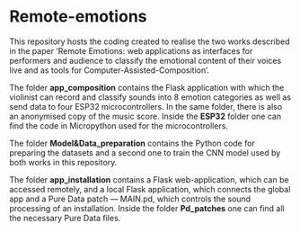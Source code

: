 # Remote-emotions
This repository hosts the coding created to realise the two works described in the paper ‘Remote Emotions: web applications as interfaces for performers and audience to classify the emotional content of their voices live and as tools for Computer-Assisted-Composition’.

The folder **app_composition** contains the Flask application with which the violinist can record and classify sounds into 8 emotion categories as well as send data to four ESP32 microcontrollers. In the same folder, there is also an anonymised copy of the music score. Inside the **ESP32** folder one can find the code in Micropython used for the microcontrollers.

The folder **Model&Data_preparation** contains the Python code for preparing the datasets and a second one to train the CNN model used by both works in this repository.

The folder **app_installation** contains a Flask web-application, which can be accessed remotely, and a local Flask application, which connects the global app and a Pure Data patch — MAIN.pd, which controls the sound processing of an installation. Inside the folder **Pd_patches** one can find all the necessary Pure Data files.
